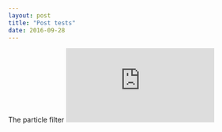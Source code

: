```yaml
---
layout: post
title: "Post tests"
date: 2016-09-28
---
```


The particle filter ![example](http:zhehe.github.io/pf.html)
